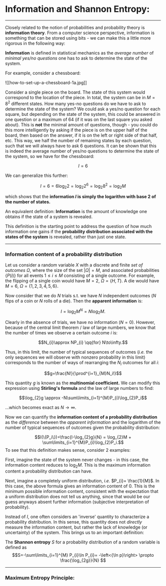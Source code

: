 # Information and Shannon Entropy:
***
Closely related to the notion of probabilities and probability theory is **information theory**. From a computer science perspective, information is something that can be stored using bits - we can make this a little more rigorous in the following way:

**Information** is defined in statistical mechanics as the *average number* of *minimal yes/no questions* one has to ask to determine the state of the system. 

For example, consider a chessboard:

![[how-to-set-up-a-chessboard-1a.jpg]]

Consider a single piece on the board. The state of this system would correspond to the location of the piece. In total, the system can be in $M=8^2$ different states. How many yes-no questions do we have to ask to determine the state of the system? We could ask a yes/no question for each square, but depending on the state of the system, this could be answered in one question or a maximum of 64 (if it was on the last square you asked about). This is **not** the minimal amount of questions, though - you could do this more intelligently by asking if the piece is on the upper half of the board, then based on the answer, if it is on the left or right side of that half, etc. This way, we half the number of remaining states by each question, such that we will always have to ask 6 questions. It can be shown that this is indeed the average number of yes/no questions to determine the state of the system, so we have for the chessboard:

$$I=6$$

We can generalize this further:

$$I = 6 = 6\log_{2}2 = \log_{2}2^{6}= \log_{2}8^{2}= \log_{2}M$$

which shows that the **information $I$ is simply the logarithm with base $2$ of the number of states.** 

An equivalent definition: **Information** is the amount of knowledge one obtains if the state of a system is revealed. 

This definition is the starting point to address the question of how much information one gains if the **probability distribution associated with the states of the system** is revealed, rather than just one state. 

***

### Information content of a probability distribution

Let us consider a random variable $X$ with a discrete and finite *set of outcomes* $\Omega$, where the size of the set $|\Omega| = M$, and associated probabilities $\{P(i)\}$ for all events $1\leq i \leq M$ consisting of a single outcome. For example, the flipping of a single coin would have $M=2$, $\Omega= \{H,T\}$. A die would have $M=6, \ \Omega= \{1,2,3,4,5,6\}$. 

Now consider that we do $N$ trials s.t. we have $N$ independent outcomes ($N$ flips of a coin or $N$ rolls of a die). Then the **apparent information** is:

$$I=\log_{2}{M^{N}}=N\log_{2}M.$$

Clearly in the absence of trials, we have no information ($N=0$). However, because of the central limit theorem / law of large numbers, we know that the number of times we observe a certain outcome $i$ is:

$$N_{i}\approx NP_{i} \qq{for} N\to\infty.$$

Thus, in this limit, the number of typical sequences of outcomes (*i.e.* the only sequences we will observe with nonzero probability in this limit) corresponds to the number of ways of rearranging the $N_i$ outcomes for all $i$:

$$g=\frac{N!}{\prod^{i=1}_{M}N_i!}$$

This quantity $g$ is known as the **multinomial coefficient.** We can modify this expression using **Stirling's formula** and the law of large numbers to find:

$$\log_{2}g \approx -N\sum\limits_{i=1}^{M}P_{i}\log_{2}P_i$$

...which becomes exact as $N\to\infty$. 

Now we can quantify the **information content of a probability distribution** as the *difference* between the *apparent information* and the logarithm of the number of typical sequences of outcomes given the probability distribution:

$$I(\{P_i\})=\frac{I-\log_{2}g}{N} = \log_{2}M + \sum\limits_{i=1}^{M}P_{i}\log_{2}P_i.$$
To see that this definition makes sense, consider 2 examples:

First, imagine the state of the system never changes - in this case, the information content reduces to $\log_{2}M$. This is the maximum information content a probability distribution can have. 

Next, imagine a completely uniform distribution, *i.e.* $P_{i}= \frac{1}{M}$. In this case, the above formula gives an information content of $0$. This is the minimum possible information content, consistent with the expectation that a uniform distribution does not tell us anything, since that would be our guess anyways absent further information (subjective interpretation of probability). 

Instead of $I$, one often considers an 'inverse' quantity to characterize a probability distribution. In this sense, this quantity does not *directly* measure the information content, but rather the lack of knowledge (or uncertainty) of the system. This brings us to an important definition:


The **Shannon entropy** $S$ for a probability distribution of a random variable is defined as $$S=-\sum\limits_{i=1}^{M} P_{i}\ln P_{i}= -\left<{\ln p}\right> \propto \frac{\log_{2g}}{N} $$
***
### Maximum Entropy Principle:


